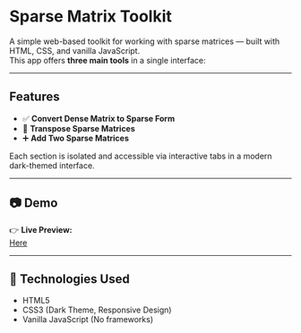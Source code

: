 # Sparse Matrix Toolkit

A simple web-based toolkit for working with sparse matrices — built with HTML, CSS, and vanilla JavaScript.  
This app offers **three main tools** in a single interface:

---

## Features

- ✅ **Convert Dense Matrix to Sparse Form**
- 🔁 **Transpose Sparse Matrices**
- ➕ **Add Two Sparse Matrices**

Each section is isolated and accessible via interactive tabs in a modern dark-themed interface.

---

## 📷 Demo

👉 **Live Preview:**  
[Here](https://mamadnematy.github.io/Sparse-Matrix/)

---

## 🔧 Technologies Used

- HTML5
- CSS3 (Dark Theme, Responsive Design)
- Vanilla JavaScript (No frameworks)
